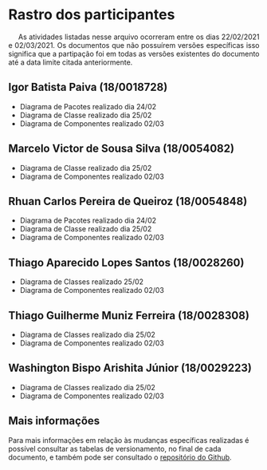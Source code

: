 # Rastro dos participantes

<p style="text-indent: 20px; text-align: justify">
As atividades listadas nesse arquivo ocorreram entre os dias 22/02/2021 e 02/03/2021. Os documentos que não possuírem versões específicas isso significa que a partipação foi em todas as versões existentes do documento até a data limite citada anteriormente.
</p>

## Igor Batista Paiva (18/0018728)

- Diagrama de Pacotes realizado dia 24/02
- Diagrama de Classe realizado dia 25/02
- Diagrama de Componentes realizado 02/03

## Marcelo Victor de Sousa Silva (18/0054082)

- Diagrama de Classe realizado dia 25/02
- Diagrama de Componentes realizado 02/03

## Rhuan Carlos Pereira de Queiroz (18/0054848)

- Diagrama de Pacotes realizado dia 24/02
- Diagrama de Classe realizado dia 25/02
- Diagrama de Componentes realizado 02/03


## Thiago Aparecido Lopes Santos (18/0028260)

- Diagrama de Classes realizado 25/02
- Diagrama de Componentes realizado 02/03

## Thiago Guilherme Muniz Ferreira (18/0028308)

- Diagrama de Classes realizado dia 25/02
- Diagrama de Componentes realizado 02/03

## Washington Bispo Arishita Júnior (18/0029223)

- Diagrama de Classes realizado dia 25/02
- Diagrama de Componentes realizado 02/03

## Mais informações

Para mais informações em relação às mudanças específicas realizadas é possível consultar as tabelas de versionamento, no final de cada documento, e também pode ser consultado o [repositório do Github](https://github.com/UnBArqDsw2020-2/2020.2_G7_gXchange_DOCS).
